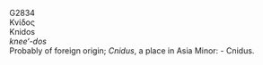 <body>
  <p>G2834<br>  Κνίδος  <br> Knidos  <br><i>knee‘-dos </i><br>Probably of foreign origin; <i>Cnidus</i>, a place in Asia Minor: - Cnidus.<br></p>
 </body>